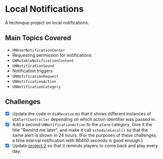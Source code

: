 # Local Notifications

A technique project on local notifications. 

## Main Topics Covered

- `UNUserNotificationCenter`
- Requesting permission for notifications
- `UNMutableNotificationContent`
- `UNNotificationSound`
- Notification triggers
- `UNNotificationRequest`
- `UNNotificationAction`
- `UNNotificationCategory`

## Challenges
- [x] Update the code in `didReceive` so that it shows different instances of `UIAlertController` depending on which action identifier was passed in.
- [x] Add a second `UNNotificationAction` to the `alarm` category. Give it the title "Remind me later", and make it call `scheduleLocal()` so that the same alert is shown in 24 hours. (For the purposes of these challenges, a time interval notification with 86400 seconds is good enough.)
- [x] Update [project 2](../Project2) so that it reminds players to come back and play every day.
